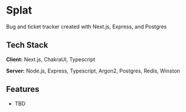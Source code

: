 # Splat

Bug and ticket tracker created with Next.js, Express, and Postgres

## Tech Stack

**Client:** Next.js, ChakraUI, Typescript

**Server:** Node.js, Express, Typescript, Argon2, Postgres, Redis, Winston

## Features

- TBD
